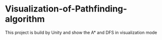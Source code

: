 # Visualization-of-Pathfinding-algorithm
This project is build by Unity and show the A* and DFS in visualization mode
